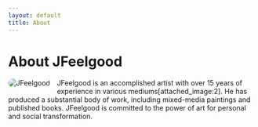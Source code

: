 ```yaml
---
layout: default
title: About
---
```


# About JFeelgood

<img src="/assets/images/jfeelgood-portrait.jpg" alt="JFeelgood" style="max-width:200px;border-radius:12px;float:left;margin:0 1em 1em 0;" />

JFeelgood is an accomplished artist with over 15 years of experience in various mediums[attached_image:2]. He has produced a substantial body of work, including mixed-media paintings and published books. JFeelgood is committed to the power of art for personal and social transformation.

